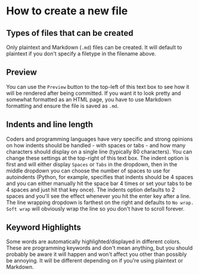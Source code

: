 # How to create a new file
## Types of files that can be created
Only plaintext and Markdown (`.md`) files can be created. It will default to plaintext if you don't specify a filetype in the filename above.

## Preview
You can use the `Preview` button to the top-left of this text box to see how it will be rendered after being committed. If you want it to look pretty and somewhat formatted as an HTML page, you have to use Markdown formatting and ensure the file is saved as `.md`. 

## Indents and line length
Coders and programming languages have very specific and strong opinions on how indents should be handled - with spaces or tabs - and how many characters should display on a single line (typically 80 characters). You can change these settings at the top-right of this text box. The indent option is first and will either display `Spaces` or `Tabs` in the dropdown, then in the middle dropdown you can choose the number of spaces to use for autoindents (Python, for example, specifies that indents should be 4 spaces and you can either manually hit the space bar 4 times or set your tabs to be 4 spaces and just hit that key once). The indents option defaults to 2 spaces and you'll see the effect whenever you hit the enter key after a line. The line wrapping dropdown is farthest on the right and defaults to `No wrap.` `Soft wrap` will obviously wrap the line so you don't have to scroll forever.

## Keyword Highlights
Some words are automatically highlighted/displayed in different colors. These are programming keywords and don't mean anything, but you should probably be aware it will happen and won't affect you other than possibly be annoying. It will be different depending on if you're using plaintext or Markdown.
